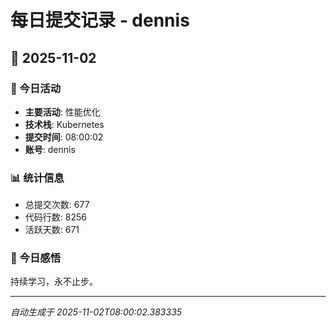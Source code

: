 # 每日提交记录 - dennis

## 📅 2025-11-02

### 🎯 今日活动
- **主要活动**: 性能优化
- **技术栈**: Kubernetes
- **提交时间**: 08:00:02
- **账号**: dennis

### 📊 统计信息
- 总提交次数: 677
- 代码行数: 8256
- 活跃天数: 671

### 💭 今日感悟
持续学习，永不止步。

---
*自动生成于 2025-11-02T08:00:02.383335*
